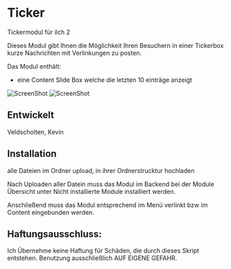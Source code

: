 # Ticker
Tickermodul für ilch 2

Dieses Modul gibt Ihnen die Möglichkeit Ihren Besuchern in einer Tickerbox kurze Nachrichten mit Verlinkungen zu posten.

Das Modul enthält:
- eine Content Slide Box welche die letzten 10 einträge anzeigt

![ScreenShot](https://raw.github.com/kveldscholten/Tickermodul/master/tickerbox.png)
![ScreenShot](https://raw.github.com/kveldscholten/Tickermodul/master/tickercontent.png)

## Entwickelt
Veldscholten, Kevin

## Installation
alle Dateien im Ordner upload, in ihrer Ordnerstrucktur hochladen

Nach Uploaden aller Datein muss das Modul im Backend bei der Module Übersicht unter Nicht installierte Module installiert werden.

Anschließend muss das Modul entsprechend im Menü verlinkt bzw im Content eingebunden werden.

## Haftungsausschluss:
Ich Übernehme keine Haftung für Schäden, die durch dieses Skript entstehen. Benutzung ausschließlich AUF EIGENE GEFAHR.
